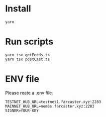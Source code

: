 # Install

```
yarn
```

# Run scripts

```
yarn tsx getFeeds.ts 
yarn tsx postCast.ts
```

# ENV file

Please reate a .env file.

```
TESTNET_HUB_URL=testnet1.farcaster.xyz:2283
MAINNET_HUB_URL=nemes.farcaster.xyz:2283
SIGNER=YOUR-KEY
```
